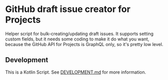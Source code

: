 # GitHub draft issue creator for Projects

Helper script for bulk-creating/updating draft issues. It supports setting custom fields, but it needs some coding to make it do what you want, because the GitHub API for Projects is GraphQL only, so it's pretty low level.

## Development

This is a Kotlin Script. See [DEVELOPMENT.md](../../../.github/DEVELOPMENT.md) for more information.
